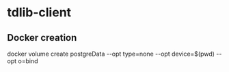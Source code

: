 # tdlib-client

## Docker creation
docker volume create postgreData --opt type=none --opt device=$(pwd) --opt o=bind
